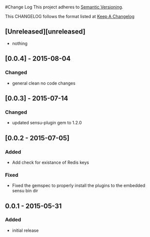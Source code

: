#Change Log
This project adheres to [Semantic Versioning](http://semver.org/).

This CHANGELOG follows the format listed at [Keep A Changelog](http://keepachangelog.com/)

## [Unreleased][unreleased]
- nothing

## [0.0.4] - 2015-08-04
### Changed
- general clean no code changes


## [0.0.3] - 2015-07-14
### Changed
- updated sensu-plugin gem to 1.2.0

## [0.0.2 - 2015-07-05]
### Added
- Add check for existance of Redis keys

### Fixed
- Fixed the gemspec to properly install the plugins to the embedded sensu bin dir

## 0.0.1 - 2015-05-31

### Added
- initial release
